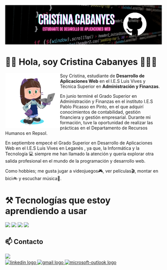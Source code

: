 <img src="./imgs/gh-header-canvasbanner.png" alt="Banner" borderRadius='1rem' boxShadow = '0 3px 10px rgba(0,0,0,0.3)' align="center">

# 👋🏻 Hola, soy Cristina Cabanyes 👩🏻‍💻

<img src="./imgs/cristina2201-octocat-rotating.gif" width=35% align=left />

Soy Cristina, estudiante de **Desarrollo de Aplicaciones Web** en el I.E.S Luis Vives y Técnica Superior en **Administración y Finanzas**.

En junio terminé el Grado Superior en Administración y Finanzas en el instituto I.E.S Pablo Picasso en Pinto, en el que adquirí conocimientos de contabilidad, gestión financiera y gestión empresarial.
Durante mi formación, tuve la oportunidad de realizar las prácticas en el Departamento de Recursos Humanos en Repsol. 

En septiembre empecé el Grado Superior en Desarrollo de Aplicaciones Web en el I.E.S Luis Vives en Leganés , ya que, la Informática y la Tecnología 💻 siempre me han llamado la atención y quería explorar otra salida profesional en el mundo de la programación y desarrollo web.

Como hobbies; me gusta jugar a videojuegos🎮, ver películas🎬, montar en bici🚲 y escuchar música🎵.
<h1 align="left">⚒️ Tecnologías que estoy aprendiendo a usar </h1>
<p align="left">
  <img loading="lazy" src="https://www.jetbrains.com/academy/img/icon-kotlin-new.svg" 
  height="40">
  <img loading="lazy" src="https://distreau.com/github.svg" 
  height="40">
  <img loading="lazy" src="https://resources.jetbrains.com/storage/products/intellij-idea/img/meta/intellij-idea_logo_300x300.png" 
  height="40">
  <img loading="lazy" src="https://user-images.githubusercontent.com/674621/71187801-14e60a80-2280-11ea-94c9-e56576f76baf.png" 
  height="40">

<h2 align="left">📫 Contacto</h2> <img src="https://media.giphy.com/media/v1.Y2lkPTc5MGI3NjExdWhhNDZiYWxyeGU4aTl2MjN3bnZrdXF3bmpmbHhnMmR5cHY1OXdyMiZlcD12MV9pbnRlcm5hbF9naWZfYnlfaWQmY3Q9Zw/kxbIch2AXOKnbra74z/giphy.gif" height="150"/>
<div align="left">
  <a href="https://www.linkedin.com/in/cristina-cabanyes-mu%C3%B1oz/" target="_blank">
    <img src="https://raw.githubusercontent.com/maurodesouza/profile-readme-generator/master/src/assets/icons/social/linkedin/default.svg" width="52" height="40" alt="linkedin logo"  />
  </a>
  <a href="mailto:cristinamadrid2017@gmail.com">
    <img src="https://raw.githubusercontent.com/maurodesouza/profile-readme-generator/master/src/assets/icons/social/gmail/default.svg" width="52" height="40" alt="gmail logo"  />
  </a>
  <a href="mailto:cristina.cabanyes@alumno.iesluisvives.org">
    <img src="https://raw.githubusercontent.com/maurodesouza/profile-readme-generator/master/src/assets/icons/social/microsoft-outlook/default.svg" width="40" height="50" alt="microsoft-outlook logo"  />
  </a>
</div>
